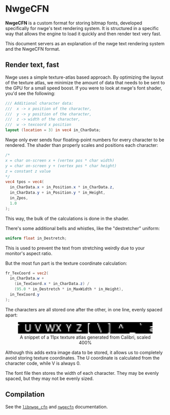 # NwgeCFN

**NwgeCFN** is a custom format for storing bitmap fonts, developed specifically
for nwge's text rendering system. It is structured in a specific way that allows
the engine to load it quickly and then render text very fast.

This document servers as an explanation of the nwge text rendering system and
the NwgeCFN format.

## Render text, fast

Nwge uses a simple texture-atlas based approach. By optimizing the layout of the
texture atlas, we minimize the amount of data that needs to be sent to the GPU
for a small speed boost. If you were to look at nwge's font shader, you'd see
the following:

```glsl
/// Additional character data:
///  x -> x position of the character,
///  y -> y position of the character,
///  z -> width of the character,
///  w -> texcoord x position
layout (location = 3) in vec4 in_CharData;
```

Nwge only ever sends four floating-point numbers for every character to be
rendered. The shader than properly scales and positions each character:

```glsl
/*
x = char on-screen x + (vertex pos * char width)
y = char on-screen y + (vertex pos * char height)
z = constant z value
*/
vec4 tpos = vec4(
  in_CharData.x + in_Position.x * in_CharData.z,
  in_CharData.y + in_Position.y * in_Height,
  in_Zpos,
  1.0
);
```

This way, the bulk of the calculations is done in the shader.

There's some additional bells and whistles, like the "destretcher" uniform:

```glsl
uniform float in_Destretch;
```

This is used to prevent the text from stretching weirdly due to your monitor's
aspect ratio.

But the most fun part is the texture coordinate calculation:

```glsl
fr_TexCoord = vec2(
  in_CharData.w +
    (in_TexCoord.x * in_CharData.z) /
    (95.0 * in_Destretch * in_MaxWidth * in_Height),
  in_TexCoord.y
);
```

The characters are all stored one after the other, in one line, evenly spaced
apart:

<center>
  <figure>
    <img src="img/CALIBRI.BMP" alt="Font texture atlas">
    <figcaption>
      A snippet of a 11px texture atlas generated from Calibri, scaled 400%
    </figcaption>
  </figure>
</center>

Although this adds extra image data to be stored, it allows us to completely
avoid storing texture coordinates. The U coordinate is calculated from the
character code, while V is always 0.

The font file then stores the width of each character. They may be evenly
spaced, but they may not be evenly sized.

## Compilation

See the [`libnwge_cfn`](libnwge_cfn) and [`nwgecfn`](nwgecfn) documentation.
